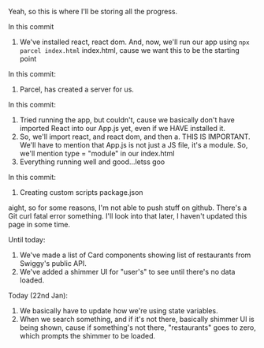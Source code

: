 Yeah, so this is where I'll be storing all the progress. 

In this commit
1. We've installed react, react dom. And, now, we'll run our app using `npx parcel index.html` index.html, cause we want this to be the starting point


In this commit: 

1. Parcel, has created a server for us.


In this commit: 
1. Tried running the app, but couldn't, cause we basically don't have imported React into our App.js yet, even if we HAVE installed it. 
2. So, we'll import react, and react dom, and then 
    a. THIS IS IMPORTANT. We'll have to mention that App.js is not just a JS file, it's a module. So, we'll mention type = "module" in our index.html
3. Everything running well and good...letss goo

In this commit: 
1. Creating custom scripts package.json


aight, so for some reasons, I'm not able to push stuff on github. There's a Git curl fatal error something. I'll look into that later, I haven't updated this page in some time. 

Until today: 
1. We've made a list of Card components showing list of restaurants from Swiggy's public API. 
2. We've added a shimmer UI for "user's" to see until there's no data loaded. 

Today (22nd Jan): 
1. We basically have to update how we're using state variables. 
2. When we search something, and if it's not there, basically shimmer UI is being shown, cause if something's not there, "restaurants" goes to zero, which prompts the shimmer to be loaded.